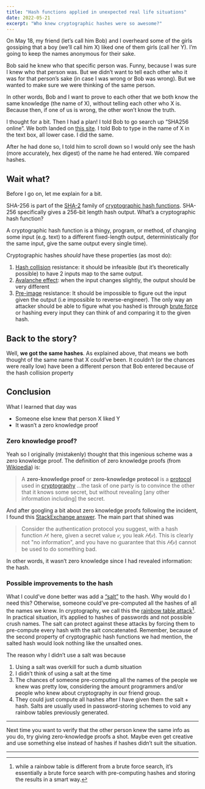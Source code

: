 ```yaml
---
title: "Hash functions applied in unexpected real life situations"
date: 2022-05-21
excerpt: "Who knew cryptographic hashes were so awesome?"
---
```


On May 18, my friend (let’s call him Bob) and I overheard some of the girls gossiping that a boy (we’ll call him X) liked one of them girls (call her Y). I’m going to keep the names anonymous for their sake.

Bob said he knew who that specific person was. Funny, because I was sure I knew who that person was. But we didn’t want to tell each other who it was for that person’s sake (in case I was wrong or Bob was wrong). But we wanted to make sure we were thinking of the same person.

In other words, Bob and I want to prove to each other that we both know the same knowledge (the name of X), without telling each other who X is. Because then, if one of us is wrong, the other won’t know the truth.

I thought for a bit. Then I had a plan! I told Bob to go search up “SHA256 online”. We both landed on [this site](https://emn178.github.io/online-tools/sha256.html). I told Bob to type in the name of X in the text box, all lower case. I did the same. 

After he had done so, I told him to scroll down so I would only see the hash (more accurately, hex digest) of the name he had entered. We compared hashes.

## Wait what?
Before I go on, let me explain for a bit.

SHA-256 is part of the [SHA-2](https://en.wikipedia.org/wiki/SHA-2) family of [cryptographic hash functions](https://en.wikipedia.org/wiki/Cryptographic_hash_function). SHA-256 specifically gives a 256-bit length hash output. What’s a cryptographic hash function?

A cryptographic hash function is a thingy, program, or method, of changing some input (e.g. text) to a different fixed-length output, deterministically (for the same input, give the same output every single time).

Cryptographic hashes *should* have these properties (as most do):
1. [Hash collision](https://en.wikipedia.org/wiki/Hash_collision) resistance: it should be infeasible (but it’s theoretically possible) to have 2 inputs map to the same output.
2. [Avalanche effect](https://en.wikipedia.org/wiki/Avalanche_effect): when the input changes slightly, the output should be very different
3. [Pre-image](https://en.wikipedia.org/wiki/Preimage_attack) resistance: It should be impossible to figure out the input given the output (i.e impossible to reverse-engineer). The only way an attacker should be able to figure what you hashed is through [brute force](https://en.wikipedia.org/wiki/Brute-force_search) or hashing every input they can think of and comparing it to the given hash.

## Back to the story?
Well, **we got the same hashes**. As explained above, that means we both thought of the same name that X could’ve been. It couldn’t (or the chances were really low) have been a different person that Bob entered because of the hash collision property 

## Conclusion
What I learned that day was

- Someone else knew that person X liked Y
- It wasn’t a zero knowledge proof

### Zero knowledge proof?

Yeah so I originally (mistakenly) thought that this ingenious scheme was a zero knowledge proof. The definition of zero knowledge proofs (from [Wikipedia](https://simple.wikipedia.org/wiki/Zero-knowledge_proof)) is:

> A **zero-knowledge proof** or **zero-knowledge protocol** is a  [protocol](https://simple.wikipedia.org/wiki/Protocol)  used in  [cryptography](https://simple.wikipedia.org/wiki/Cryptography) …the task of one party is to convince the other that it knows some secret, but without revealing [any other information including] the secret.  

And after googling a bit about zero knowledge proofs following the incident, I found this [StackExchange answer](https://crypto.stackexchange.com/questions/70877/is-a-hash-a-zero-knowledge-proof). The main part that shined was

> Consider the authentication protocol you suggest, with a hash function *𝐻*: here, given a secret value *𝑣*, you leak *𝐻*(*𝑣*). This is clearly not "no information", and you have no guarantee that this *𝐻*(*𝑣*) cannot be used to do something bad.  

In other words, it wasn’t zero knowledge since I had revealed information: the hash. 

### Possible improvements to the hash

What I could’ve done better was add a [“salt”](https://en.wikipedia.org/wiki/Salt_(cryptography)) to the hash.  Why would do I need this? Otherwise, someone could’ve pre-computed all the hashes of all the names we knew. In cryptography, we call this the [rainbow table attack](https://en.wikipedia.org/wiki/Rainbow_table)[^1]. In practical situation, it’s applied to hashes of passwords and not possible crush names. The salt can protect against these attacks by forcing them to pre-compute every hash with the salt concatenated. Remember, because of the second property of cryptographic hash functions we had mention, the salted hash would look nothing like the unsalted ones.

The reason why I didn’t use a salt was because
1. Using a salt was overkill for such a dumb situation
2. I didn’t think of using a salt at the time
3. The chances of someone pre-computing all the names of the people we knew was pretty low, considering the amount programmers and/or people who knew about cryptography in our friend group.
4. They could just compute all hashes after I have given them the salt + hash. Salts are usually used in password-storing schemes to void any rainbow tables previously generated.

- - - -

Next time you want to verify that the other person knew the same info as you do, try giving zero-knowledge proofs a shot. Maybe even get creative and use something else instead of hashes if hashes didn’t suit the situation.

- - - -

[^1]: while a rainbow table is different from a brute force search, it’s essentially a brute force search with pre-computing hashes and storing the results in a smart way.
